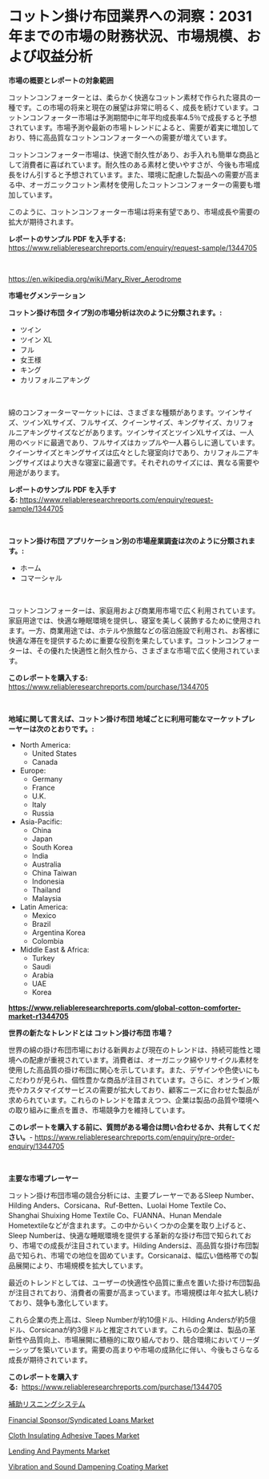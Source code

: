 <p><h1>コットン掛け布団業界への洞察：2031年までの市場の財務状況、市場規模、および収益分析</h1></p><p><strong>市場の概要とレポートの対象範囲</strong></p>
<p><p>コットンコンフォーターとは、柔らかく快適なコットン素材で作られた寝具の一種です。この市場の将来と現在の展望は非常に明るく、成長を続けています。コットンコンフォーター市場は予測期間中に年平均成長率4.5％で成長すると予想されています。市場予測や最新の市場トレンドによると、需要が着実に増加しており、特に高品質なコットンコンフォーターへの需要が増えています。</p><p>コットンコンフォーター市場は、快適で耐久性があり、お手入れも簡単な商品として消費者に喜ばれています。耐久性のある素材と使いやすさが、今後も市場成長をけん引すると予想されています。また、環境に配慮した製品への需要が高まる中、オーガニックコットン素材を使用したコットンコンフォーターの需要も増加しています。</p><p>このように、コットンコンフォーター市場は将来有望であり、市場成長や需要の拡大が期待されます。</p></p>
<p><strong>レポートのサンプル PDF を入手する:</strong> <a href="https://www.reliableresearchreports.com/enquiry/request-sample/1344705">https://www.reliableresearchreports.com/enquiry/request-sample/1344705</a></p>
<p>&nbsp;</p>
<p><a href="https://en.wikipedia.org/wiki/Mary_River_Aerodrome">https://en.wikipedia.org/wiki/Mary_River_Aerodrome</a></p>
<p><strong>市場セグメンテーション</strong></p>
<p><strong>コットン掛け布団 タイプ別の市場分析は次のように分類されます。:</strong></p>
<p><ul><li>ツイン</li><li>ツイン XL</li><li>フル</li><li>女王様</li><li>キング</li><li>カリフォルニアキング</li></ul></p>
<p>&nbsp;</p>
<p><p>綿のコンフォーターマーケットには、さまざまな種類があります。ツインサイズ、ツインXLサイズ、フルサイズ、クイーンサイズ、キングサイズ、カリフォルニアキングサイズなどがあります。ツインサイズとツインXLサイズは、一人用のベッドに最適であり、フルサイズはカップルや一人暮らしに適しています。クイーンサイズとキングサイズは広々とした寝室向けであり、カリフォルニアキングサイズはより大きな寝室に最適です。それぞれのサイズには、異なる需要や用途があります。</p></p>
<p><strong>レポートのサンプル PDF を入手する:</strong>&nbsp;<a href="https://www.reliableresearchreports.com/enquiry/request-sample/1344705">https://www.reliableresearchreports.com/enquiry/request-sample/1344705</a></p>
<p>&nbsp;</p>
<p><strong> コットン掛け布団 アプリケーション別の市場産業調査は次のように分類されます。:</strong></p>
<p><ul><li>ホーム</li><li>コマーシャル</li></ul></p>
<p>&nbsp;</p>
<p><p>コットンコンフォーターは、家庭用および商業用市場で広く利用されています。家庭用途では、快適な睡眠環境を提供し、寝室を美しく装飾するために使用されます。一方、商業用途では、ホテルや旅館などの宿泊施設で利用され、お客様に快適な滞在を提供するために重要な役割を果たしています。コットンコンフォーターは、その優れた快適性と耐久性から、さまざまな市場で広く使用されています。</p></p>
<p><strong>このレポートを購入する:</strong>&nbsp; <a href="https://www.reliableresearchreports.com/purchase/1344705">https://www.reliableresearchreports.com/purchase/1344705</a></p>
<p>&nbsp;</p>
<p><strong>地域に関して言えば、コットン掛け布団 地域ごとに利用可能なマーケットプレーヤーは次のとおりです。:</strong></p>
<p><ul>
    <li>
        North America:
        <ul>
            <li>United States</li>
            <li>Canada</li>
        </ul>
    </li>
    <li>
        Europe:
        <ul>
            <li>Germany</li>
            <li>France</li>
            <li>U.K.</li>
            <li>Italy</li>
            <li>Russia</li>
        </ul>
    </li>
    <li>
        Asia-Pacific:
        <ul>
            <li>China</li>
            <li>Japan</li>
            <li>South Korea</li>
            <li>India</li>
            <li>Australia</li>
            <li>China Taiwan</li>
            <li>Indonesia</li>
            <li>Thailand</li>
            <li>Malaysia</li>
        </ul>
    </li>
    <li>
        Latin America:
        <ul>
            <li>Mexico</li>
            <li>Brazil</li>
            <li>Argentina Korea</li>
            <li>Colombia</li>
        </ul>
    </li>
    <li>
        Middle East & Africa:
        <ul>
            <li>Turkey</li>
            <li>Saudi</li>
            <li>Arabia</li>
            <li>UAE</li>
            <li>Korea</li>
        </ul>
    </li>
    </ul></p>
<p><strong><a href="https://www.reliableresearchreports.com/global-cotton-comforter-market-r1344705">https://www.reliableresearchreports.com/global-cotton-comforter-market-r1344705</a></strong>&nbsp;</p>
<p><strong>世界の新たなトレンドとは コットン掛け布団 市場？</strong></p>
<p><p>世界の綿の掛け布団市場における新興および現在のトレンドは、持続可能性と環境への配慮が重視されています。消費者は、オーガニック綿やリサイクル素材を使用した高品質の掛け布団に関心を示しています。また、デザインや色使いにもこだわりが見られ、個性豊かな商品が注目されています。さらに、オンライン販売やカスタマイズサービスの需要が拡大しており、顧客ニーズに合わせた製品が求められています。これらのトレンドを踏まえつつ、企業は製品の品質や環境への取り組みに重点を置き、市場競争力を維持しています。</p></p>
<p><strong>このレポートを購入する前に、質問がある場合は問い合わせるか、共有してください。</strong>- <a href="https://www.reliableresearchreports.com/enquiry/pre-order-enquiry/1344705">https://www.reliableresearchreports.com/enquiry/pre-order-enquiry/1344705</a></p>
<p>&nbsp;</p>
<p><strong>主要な市場プレーヤー</strong></p>
<p><p>コットン掛け布団市場の競合分析には、主要プレーヤーであるSleep Number、Hilding Anders、Corsicana、Ruf-Betten、Luolai Home Textile Co、Shanghai Shuixing Home Textile Co、FUANNA、Hunan Mendale Hometextileなどが含まれます。この中からいくつかの企業を取り上げると、Sleep Numberは、快適な睡眠環境を提供する革新的な掛け布団で知られており、市場での成長が注目されています。Hilding Andersは、高品質な掛け布団製品で知られ、市場での地位を固めています。Corsicanaは、幅広い価格帯での製品展開により、市場規模を拡大しています。</p><p>最近のトレンドとしては、ユーザーの快適性や品質に重点を置いた掛け布団製品が注目されており、消費者の需要が高まっています。市場規模は年々拡大し続けており、競争も激化しています。</p><p>これら企業の売上高は、Sleep Numberが約10億ドル、Hilding Andersが約5億ドル、Corsicanaが約3億ドルと推定されています。これらの企業は、製品の革新性や品質向上、市場展開に積極的に取り組んでおり、競合環境においてリーダーシップを築いています。需要の高まりや市場の成熟化に伴い、今後もさらなる成長が期待されています。</p></p>
<p><strong>このレポートを購入する:</strong>&nbsp;&nbsp;<a href="https://www.reliableresearchreports.com/purchase/1344705">https://www.reliableresearchreports.com/purchase/1344705</a></p>
<p><p><a href="https://github.com/mohamedbakry57/Market-Research-Report-List-5/blob/main/422882019927.md">補助リスニングシステム</a></p><p><a href="https://issuu.com/reportprime-2/docs/financial-sponsorsyndicated-loans-market-size-2030">Financial Sponsor/Syndicated Loans Market</a></p><p><a href="https://github.com/mooaaztarek/Market-Research-Report-List-1/blob/main/cloth-insulating-adhesive-tapes-market.md">Cloth Insulating Adhesive Tapes Market</a></p><p><a href="https://issuu.com/reportprime-2/docs/lending-and-payments-market-size-2030.pptx">Lending And Payments Market</a></p><p><a href="https://github.com/liliskanaya73/Market-Research-Report-List-1/blob/main/vibration-and-sound-dampening-coating-market.md">Vibration and Sound Dampening Coating Market</a></p></p>